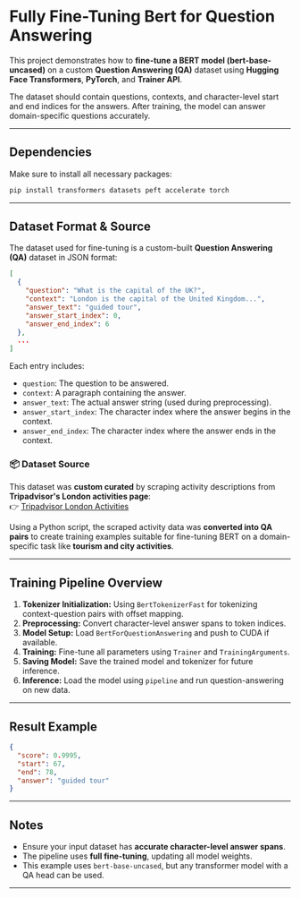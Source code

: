#  Fully Fine-Tuning Bert for Question Answering 

This project demonstrates how to **fine-tune a BERT model (bert-base-uncased)** on a custom **Question Answering (QA)** dataset using **Hugging Face Transformers**, **PyTorch**, and **Trainer API**.

The dataset should contain questions, contexts, and character-level start and end indices for the answers. After training, the model can answer domain-specific questions accurately.

---

## Dependencies

Make sure to install all necessary packages:

```bash
pip install transformers datasets peft accelerate torch
```

---

## Dataset Format & Source

The dataset used for fine-tuning is a custom-built **Question Answering (QA)** dataset in JSON format:

```json
[
  {
    "question": "What is the capital of the UK?",
    "context": "London is the capital of the United Kingdom...",
    "answer_text": "guided tour",
    "answer_start_index": 0,
    "answer_end_index": 6
  },
  ...
]
```

Each entry includes:
- `question`: The question to be answered.
- `context`: A paragraph containing the answer.
- `answer_text`: The actual answer string (used during preprocessing).
- `answer_start_index`: The character index where the answer begins in the context.
- `answer_end_index`: The character index where the answer ends in the context.

### 📦 Dataset Source

This dataset was **custom curated** by scraping activity descriptions from **Tripadvisor's London activities page**:  
👉 [Tripadvisor London Activities](https://www.tripadvisor.in/Attractions-g186338-Activities-London_England.html)

Using a Python script, the scraped activity data was **converted into QA pairs** to create training examples suitable for fine-tuning BERT on a domain-specific task like **tourism and city activities**.


---

## Training Pipeline Overview

1. **Tokenizer Initialization:** Using `BertTokenizerFast` for tokenizing context-question pairs with offset mapping.
2. **Preprocessing:** Convert character-level answer spans to token indices.
3. **Model Setup:** Load `BertForQuestionAnswering` and push to CUDA if available.
4. **Training:** Fine-tune all parameters using `Trainer` and `TrainingArguments`.
5. **Saving Model:** Save the trained model and tokenizer for future inference.
6. **Inference:** Load the model using `pipeline` and run question-answering on new data.

---

## Result Example

```json
{
  "score": 0.9995,
  "start": 67,
  "end": 78,
  "answer": "guided tour"
}
```

---

## Notes

- Ensure your input dataset has **accurate character-level answer spans**.
- The pipeline uses **full fine-tuning**, updating all model weights.
- This example uses `bert-base-uncased`, but any transformer model with a QA head can be used.

---
